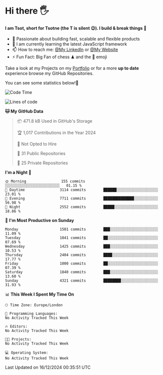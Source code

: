 # Hi there :raised_hand_with_fingers_splayed:
#### I am Tsot, short for Tsotne (the T is silent :wink:). I build & break things :space_invader:
- :telescope: Passionate about building fast, scalable and flexible products
- :seedling: I am currently learning the latest JavaScript framework 
- :mailbox: How to reach me: [@My LinkedIn](https://www.linkedin.com/in/tsotne-gvadzabia/) or [@My Website](https://tsotne.co.uk/contact)
- :zap: Fun Fact: Big Fan of chess ♟ and the 👾 emoji

Take a look at my Projects on my [Portfolio](https://tsotne.co.uk/) or for a more **up to date** experience browse my GitHub Repositories.

You can see some statistics below!:space_invader:
<!--START_SECTION:waka-->
![Code Time](http://img.shields.io/badge/Code%20Time-761%20hrs%202%20mins-blue)

![Lines of code](https://img.shields.io/badge/From%20Hello%20World%20I%27ve%20Written-8.5%20million%20lines%20of%20code-blue)

**🐱 My GitHub Data** 

> 📦 471.8 kB Used in GitHub's Storage 
 > 
> 🏆 1,017 Contributions in the Year 2024
 > 
> 🚫 Not Opted to Hire
 > 
> 📜 31 Public Repositories 
 > 
> 🔑 25 Private Repositories 
 > 
**I'm a Night 🦉** 

```text
🌞 Morning                155 commits         ░░░░░░░░░░░░░░░░░░░░░░░░░   01.15 % 
🌆 Daytime                3114 commits        ██████░░░░░░░░░░░░░░░░░░░   23.01 % 
🌃 Evening                7711 commits        ██████████████░░░░░░░░░░░   56.98 % 
🌙 Night                  2552 commits        █████░░░░░░░░░░░░░░░░░░░░   18.86 % 
```
📅 **I'm Most Productive on Sunday** 

```text
Monday                   1501 commits        ███░░░░░░░░░░░░░░░░░░░░░░   11.09 % 
Tuesday                  1041 commits        ██░░░░░░░░░░░░░░░░░░░░░░░   07.69 % 
Wednesday                1425 commits        ███░░░░░░░░░░░░░░░░░░░░░░   10.53 % 
Thursday                 2404 commits        ████░░░░░░░░░░░░░░░░░░░░░   17.77 % 
Friday                   1000 commits        ██░░░░░░░░░░░░░░░░░░░░░░░   07.39 % 
Saturday                 1840 commits        ███░░░░░░░░░░░░░░░░░░░░░░   13.60 % 
Sunday                   4321 commits        ████████░░░░░░░░░░░░░░░░░   31.93 % 
```


📊 **This Week I Spent My Time On** 

```text
🕑︎ Time Zone: Europe/London

💬 Programming Languages: 
No Activity Tracked This Week

🔥 Editors: 
No Activity Tracked This Week

🐱‍💻 Projects: 
No Activity Tracked This Week

💻 Operating System: 
No Activity Tracked This Week
```


 Last Updated on 16/12/2024 00:35:51 UTC
<!--END_SECTION:waka-->
